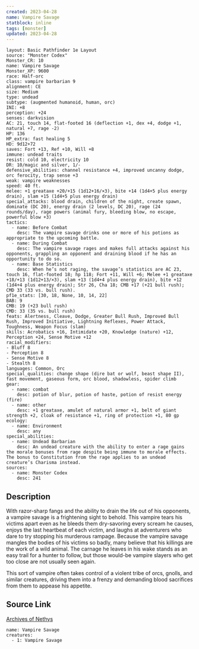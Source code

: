 ```yaml
---
created: 2023-04-28
name: Vampire Savage
statblock: inline
tags: [monster]
updated: 2023-04-28
---
```

```statblock
layout: Basic Pathfinder 1e Layout
source: "Monster Codex"
Monster_CR: 10
name: Vampire Savage
Monster_XP: 9600
race: Half-orc
class: vampire barbarian 9
alignment: CE
size: Medium
type: undead
subtype: (augmented humanoid, human, orc)
INI: +8
perception: +24
senses: darkvision
AC: 21, touch 14, flat-footed 16 (deflection +1, dex +4, dodge +1, natural +7, rage -2)
HP: 136
HP_extra: fast healing 5
HD: 9d12+72
saves: Fort +13, Ref +10, Will +8
immune: undead traits
resist: cold 10, electricity 10
DR: 10/magic and silver, 1/-
defensive_abilities: channel resistance +4, improved uncanny dodge, orc ferocity, trap sense +3
weak: vampire weaknesses
speed: 40 ft.
melee: +1 greataxe +20/+15 (1d12+16/×3), bite +14 (1d4+5 plus energy drain), slam +15 (1d4+5 plus energy drain)
special_attacks: blood drain, children of the night, create spawn, dominate (DC 20), energy drain (2 levels, DC 20), rage (24 rounds/day), rage powers (animal fury, bleeding blow, no escape, powerful blow +3)
tactics:
  - name: Before Combat
    desc: The vampire savage drinks one or more of his potions as appropriate to the upcoming battle.
  - name: During Combat
    desc: The vampire savage rages and makes full attacks against his opponents, grappling an opponent and draining blood if he has an opportunity to do so.
  - name: Base Statistics
    desc: When he’s not raging, the savage’s statistics are AC 23, touch 16, flat-footed 18; hp 118; Fort +11, Will +6; Melee +1 greataxe +18/+13 (1d12+13/×3), slam +13 (1d4+4 plus energy drain), bite +12 (1d4+4 plus energy drain); Str 26, Cha 18; CMB +17 (+21 bull rush); CMD 33 (33 vs. bull rush).
pf1e_stats: [30, 18, None, 10, 14, 22]
BAB: 9
CMB: 19 (+23 bull rush)
CMD: 33 (35 vs. bull rush)
feats: Alertness, Cleave, Dodge, Greater Bull Rush, Improved Bull Rush, Improved Initiative, Lightning Reflexes, Power Attack, Toughness, Weapon Focus (slam)
skills: Acrobatics +16, Intimidate +20, Knowledge (nature) +12, Perception +24, Sense Motive +12
racial_modifiers:
- Bluff 8
- Perception 8
- Sense Motive 8
- Stealth 8
languages: Common, Orc
special_qualities: change shape (dire bat or wolf, beast shape II), fast movement, gaseous form, orc blood, shadowless, spider climb
gear:
  - name: combat
    desc: potion of blur, potion of haste, potion of resist energy (fire)
  - name: other
    desc: +1 greataxe, amulet of natural armor +1, belt of giant strength +2, cloak of resistance +1, ring of protection +1, 80 gp
ecology:
  - name: Environment
    desc: any
special_abilities:
  - name: Undead Barbarian
    desc: An undead creature with the ability to enter a rage gains the morale bonuses from rage despite being immune to morale effects. The bonus to Constitution from the rage applies to an undead creature’s Charisma instead.
sources:
  - name: Monster Codex
    desc: 241
```
## Description
With razor-sharp fangs and the ability to drain the life out of his opponents, a vampire savage is a frightening sight to behold. This vampire tears his victims apart even as he bleeds them dry-savoring every scream he causes, enjoys the last heartbeat of each victim, and laughs at adventurers who dare to try stopping his murderous rampage. Because the vampire savage mangles the bodies of his victims so badly, many believe that his killings are the work of a wild animal. The carnage he leaves in his wake stands as an easy trail for a hunter to follow, but those would-be vampire slayers who get too close are not usually seen again.

 This sort of vampire often takes control of a violent tribe of orcs, gnolls, and similar creatures, driving them into a frenzy and demanding blood sacrifices from them to appease his appetite.
## Source Link
[Archives of Nethys](https://aonprd.com/MonsterDisplay.aspx?ItemName=Vampire%20Savage)
```encounter-table
name: Vampire Savage
creatures:
  - 1: Vampire Savage
```
